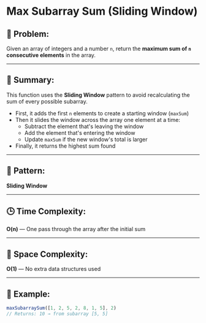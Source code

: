 # Max Subarray Sum (Sliding Window)

## 🧠 Problem:
Given an array of integers and a number `n`, return the **maximum sum of `n` consecutive elements** in the array.

---

## 📝 Summary:

This function uses the **Sliding Window** pattern to avoid recalculating the sum of every possible subarray.

- First, it adds the first `n` elements to create a starting window (`maxSum`)
- Then it slides the window across the array one element at a time:
  - Subtract the element that's leaving the window
  - Add the element that's entering the window
  - Update `maxSum` if the new window's total is larger
- Finally, it returns the highest sum found

---

## 🧠 Pattern:
**Sliding Window**

---

## 🕒 Time Complexity:
**O(n)** — One pass through the array after the initial sum

---

## 🧠 Space Complexity:
**O(1)** — No extra data structures used

---

## 📌 Example:

```js
maxSubarraySum([1, 2, 5, 2, 8, 1, 5], 2)
// Returns: 10 → from subarray [5, 5]

